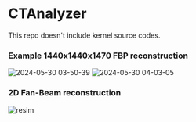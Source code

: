 # CTAnalyzer
This repo doesn't include kernel source codes.

### Example 1440x1440x1470 FBP reconstruction
![2024-05-30 03-50-39](https://github.com/furkanunsal42/CTAnalyzer/assets/89701935/f14c8f26-99ff-40c4-8648-85b8f44737b4)
![2024-05-30 04-03-05](https://github.com/furkanunsal42/CTAnalyzer/assets/89701935/aaa3182f-dc29-4ffb-b9c7-0995e981895d)

### 2D Fan-Beam reconstruction
![resim](https://github.com/furkanunsal42/CTAnalyzer/assets/89701935/c6718664-d94b-4060-b9c5-b2adf2bc3cae)
